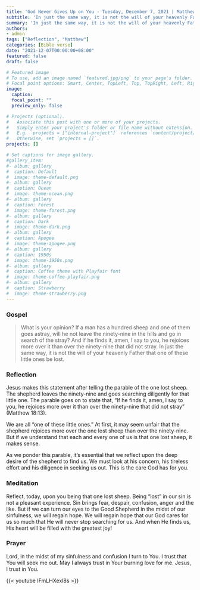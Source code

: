 ```yaml
---
title: 'God Never Gives Up on You - Tuesday, December 7, 2021 | Matthew 18:12-14'
subtitle: 'In just the same way, it is not the will of your heavenly Father that one of these little ones be lost.'
summary: 'In just the same way, it is not the will of your heavenly Father that one of these little ones be lost.'
authors:
- admin
tags: ["Reflection", "Matthew"]
categories: [Bible verse]
date: "2021-12-07T00:00:00+08:00"
featured: false
draft: false

# Featured image
# To use, add an image named `featured.jpg/png` to your page's folder.
# Focal point options: Smart, Center, TopLeft, Top, TopRight, Left, Right, BottomLeft, Bottom, BottomRight
image:
  caption:
  focal_point: ""
  preview_only: false

# Projects (optional).
#   Associate this post with one or more of your projects.
#   Simply enter your project's folder or file name without extension.
#   E.g. `projects = ["internal-project"]` references `content/project/deep-learning/index.md`.
#   Otherwise, set `projects = []`.
projects: []

# Set captions for image gallery.
#gallery_item:
#- album: gallery
#  caption: Default
#  image: theme-default.png
#- album: gallery
#  caption: Ocean
#  image: theme-ocean.png
#- album: gallery
#  caption: Forest
#  image: theme-forest.png
#- album: gallery
#  caption: Dark
#  image: theme-dark.png
#- album: gallery
#  caption: Apogee
#  image: theme-apogee.png
#- album: gallery
#  caption: 1950s
#  image: theme-1950s.png
#- album: gallery
#  caption: Coffee theme with Playfair font
#  image: theme-coffee-playfair.png
#- album: gallery
#  caption: Strawberry
#  image: theme-strawberry.png
---
```


### Gospel
> What is your opinion? If a man has a hundred sheep and one of them goes astray, will he not leave the ninety-nine in the hills and go in search of the stray? And if he finds it, amen, I say to you, he rejoices more over it than over the ninety-nine that did not stray. In just the same way, it is not the will of your heavenly Father that one of these little ones be lost.

### Reflection
Jesus makes this statement after telling the parable of the one lost sheep.  The shepherd leaves the ninety-nine and goes searching diligently for that little one.  The parable goes on to state that, “If he finds it, amen, I say to you, he rejoices more over it than over the ninety-nine that did not stray” (Matthew 18:13).

We are all “one of these little ones.”  At first, it may seem unfair that the shepherd rejoices more over the one lost sheep than over the ninety-nine.  But if we understand that each and every one of us is that one lost sheep, it makes sense.

As we ponder this parable, it’s essential that we reflect upon the deep desire of the shepherd to find us.  We must look at his concern, his tireless effort and his diligence in seeking us out.  This is the care God has for you.

### Meditation
Reflect, today, upon you being that one lost sheep.  Being “lost” in our sin is not a pleasant experience.  Sin brings fear, despair, confusion, anger and the like.  But if we can turn our eyes to the Good Shepherd in the midst of our sinfulness, we will regain hope.  We will regain hope that our God cares for us so much that He will never stop searching for us.  And when He finds us, His heart will be filled with the greatest joy!

### Prayer
Lord, in the midst of my sinfulness and confusion I turn to You.  I trust that You will seek me out.  May I always trust in Your burning love for me.  Jesus, I trust in You.

{{< youtube IFmLHXexI8s >}}
